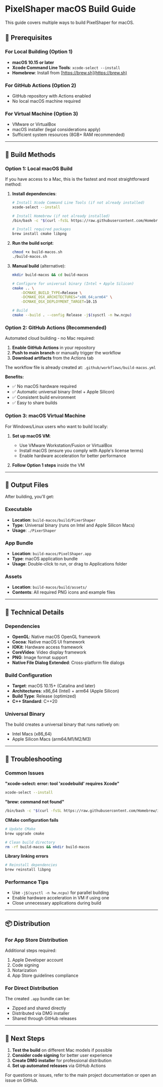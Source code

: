 # PixelShaper macOS Build Guide

This guide covers multiple ways to build PixelShaper for macOS.

## 🍎 Prerequisites

### For Local Building (Option 1)
- **macOS 10.15 or later**
- **Xcode Command Line Tools**: `xcode-select --install`
- **Homebrew**: Install from [https://brew.sh](https://brew.sh)

### For GitHub Actions (Option 2)
- GitHub repository with Actions enabled
- No local macOS machine required

### For Virtual Machine (Option 3)
- VMware or VirtualBox
- macOS installer (legal considerations apply)
- Sufficient system resources (8GB+ RAM recommended)

---

## 🚀 Build Methods

### Option 1: Local macOS Build

If you have access to a Mac, this is the fastest and most straightforward method:

1. **Install dependencies**:
   ```bash
   # Install Xcode Command Line Tools (if not already installed)
   xcode-select --install
   
   # Install Homebrew (if not already installed)
   /bin/bash -c "$(curl -fsSL https://raw.githubusercontent.com/Homebrew/install/HEAD/install.sh)"
   
   # Install required packages
   brew install cmake libpng
   ```

2. **Run the build script**:
   ```bash
   chmod +x build-macos.sh
   ./build-macos.sh
   ```

3. **Manual build** (alternative):
   ```bash
   mkdir build-macos && cd build-macos
   
   # Configure for universal binary (Intel + Apple Silicon)
   cmake .. \
       -DCMAKE_BUILD_TYPE=Release \
       -DCMAKE_OSX_ARCHITECTURES="x86_64;arm64" \
       -DCMAKE_OSX_DEPLOYMENT_TARGET=10.15
   
   # Build
   cmake --build . --config Release -j$(sysctl -n hw.ncpu)
   ```

### Option 2: GitHub Actions (Recommended)

Automated cloud building - no Mac required:

1. **Enable GitHub Actions** in your repository
2. **Push to main branch** or manually trigger the workflow
3. **Download artifacts** from the Actions tab

The workflow file is already created at: `.github/workflows/build-macos.yml`

**Benefits:**
- ✅ No macOS hardware required
- ✅ Automatic universal binary (Intel + Apple Silicon)
- ✅ Consistent build environment
- ✅ Easy to share builds

### Option 3: macOS Virtual Machine

For Windows/Linux users who want to build locally:

1. **Set up macOS VM**:
   - Use VMware Workstation/Fusion or VirtualBox
   - Install macOS (ensure you comply with Apple's license terms)
   - Enable hardware acceleration for better performance

2. **Follow Option 1 steps** inside the VM

---

## 📱 Output Files

After building, you'll get:

### Executable
- **Location**: `build-macos/build/PixerShaper`
- **Type**: Universal binary (runs on Intel and Apple Silicon Macs)
- **Usage**: `./PixerShaper`

### App Bundle
- **Location**: `build-macos/PixelShaper.app`
- **Type**: macOS application bundle
- **Usage**: Double-click to run, or drag to Applications folder

### Assets
- **Location**: `build-macos/build/assets/`
- **Contents**: All required PNG icons and example files

---

## 🔧 Technical Details

### Dependencies
- **OpenGL**: Native macOS OpenGL framework
- **Cocoa**: Native macOS UI framework
- **IOKit**: Hardware access framework
- **CoreVideo**: Video display framework
- **PNG**: Image format support
- **Native File Dialog Extended**: Cross-platform file dialogs

### Build Configuration
- **Target**: macOS 10.15+ (Catalina and later)
- **Architectures**: x86_64 (Intel) + arm64 (Apple Silicon)
- **Build Type**: Release (optimized)
- **C++ Standard**: C++20

### Universal Binary
The build creates a universal binary that runs natively on:
- Intel Macs (x86_64)
- Apple Silicon Macs (arm64/M1/M2/M3)

---

## 🐛 Troubleshooting

### Common Issues

**"xcode-select: error: tool 'xcodebuild' requires Xcode"**
```bash
xcode-select --install
```

**"brew: command not found"**
```bash
/bin/bash -c "$(curl -fsSL https://raw.githubusercontent.com/Homebrew/install/HEAD/install.sh)"
```

**CMake configuration fails**
```bash
# Update CMake
brew upgrade cmake

# Clean build directory
rm -rf build-macos && mkdir build-macos
```

**Library linking errors**
```bash
# Reinstall dependencies
brew reinstall libpng
```

### Performance Tips

- Use `-j$(sysctl -n hw.ncpu)` for parallel building
- Enable hardware acceleration in VM if using one
- Close unnecessary applications during build

---

## 📦 Distribution

### For App Store Distribution
Additional steps required:
1. Apple Developer account
2. Code signing
3. Notarization
4. App Store guidelines compliance

### For Direct Distribution
The created `.app` bundle can be:
- Zipped and shared directly
- Distributed via DMG installer
- Shared through GitHub releases

---

## 🔗 Next Steps

1. **Test the build** on different Mac models if possible
2. **Consider code signing** for better user experience
3. **Create DMG installer** for professional distribution
4. **Set up automated releases** via GitHub Actions

For questions or issues, refer to the main project documentation or open an issue on GitHub.
